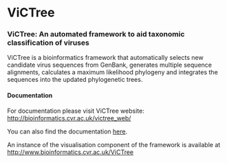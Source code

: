 # ViCTree
<h3>
ViCTree: An automated framework to aid taxonomic classification of viruses
</h3>

ViCTree is a bioinformatics framework that automatically selects new candidate virus sequences from GenBank, generates multiple sequence alignments, calculates a maximum likelihood phylogeny and integrates the sequences into the updated phylogenetic trees.

<h4>
Documentation
</h4>

For documentation please visit ViCTree website: <a href="http://bioinformatics.cvr.ac.uk/victree_web/"> http://bioinformatics.cvr.ac.uk/victree_web/</a>
<p>You can also find the documentation <a href="http://josephhughes.github.io/ViCTree/">here</a>.</p>

An instance of the visualisation component of the framework is available at <a href="http://www.bioinformatics.cvr.ac.uk/ViCTree">http://www.bioinformatics.cvr.ac.uk/ViCTree </a>

 
